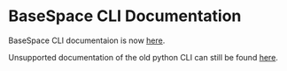 # BaseSpace CLI Documentation

BaseSpace CLI documentaion is now [here](https://developer.basespace.illumina.com/docs/content/documentation/cli/cli-overview).

Unsupported documentation of the old python CLI can still be found [here](/articles/descriptive/basespace-python-cli).
